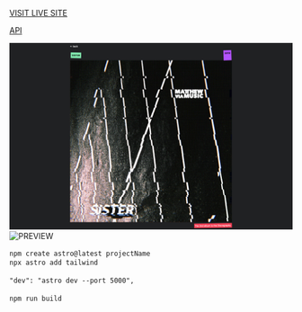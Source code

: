 [VISIT LIVE SITE](https://matthewviamusicplayer.github.io/)

[API](https://mvmapi.olk1.com/albums)

![PREVIEW2](./preview2.png)
![PREVIEW](./preview.png)
















```
npm create astro@latest projectName
npx astro add tailwind

"dev": "astro dev --port 5000",

npm run build
```